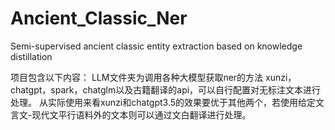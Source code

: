 # Ancient_Classic_Ner
Semi-supervised ancient classic entity extraction based on knowledge distillation

项目包含以下内容：
LLM文件夹为调用各种大模型获取ner的方法
xunzi，chatgpt，spark，chatglm以及古籍翻译的api，可以自行配置对无标注文本进行处理。
从实际使用来看xunzi和chatgpt3.5的效果要优于其他两个，若使用给定文言文-现代文平行语料外的文本则可以通过文白翻译进行处理。

